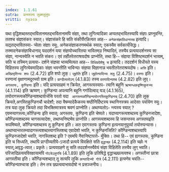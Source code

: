 ```yaml
---
index:  1.1.61
sutra:  प्रत्ययस्य लुक्श्लुलुपः
vritti:  nyasa
---
```


यथा वृद्धिशब्दस्तद्भावितानमतद्भावितानामपि संज्ञा, तथा लुगित्यादिका
अप्यतद्भावितस्यापि संज्ञाः प्राप्नुवन्ति, ततश्च संज्ञासंकरः स्यात्। संज्ञासंकरे हि सति संकीर्येरन्नित्यत आह-- `अनेकसंज्ञाविधानाच्च` इत्यादि। यद्यतद्भावितस्या-
प्येताः संज्ञाः स्युः, अनेकसंज्ञाकरणमर्थकं स्यात्; एकस्यैव सर्वकार्यसिद्धः।
तस्मादनेकसंज्ञाविधानाद् यददर्शनं यया संज्ञयोच्चारितया भावितम्उ निष्पादितं, तस्यैव प्रत्ययादर्शनस्य सा संज्ञा, नान्यस्येति न भवति संकरः। एवं तर्हीतरेतराश्रयदोषः प्राप्नोति, तथा हि-- संज्ञया विशिष्टमदर्शनं भाव्यम्, सति च तस्मिन् प्रत्यया-
दर्शने संज्ञया भाव्यमित्यत आह-- `विधिप्रदेशेषु च` इत्यादि। तददर्शनं विधीयते यस्य विहितस्य लुगित्येवमादिकाः संज्ञा भवन्तीति भाविन्याः संज्ञया विज्ञानान्न भवतीतरेतराश्रयदोषः।
`अत्ति` इति। `अदिप्रभृतिभ्यः शपः` (2.4.72) इति शपो लुक्। `जुहोति` इति।
`जुहोत्यादिभ्यः श्लुः` (2.4.75)। `वरणाः` इति। वरणानां वृक्षाणामदूरभवो ग्राम इति। `प्राग्दीव्यतोऽण्` (4.1.83) तस्य `वरणादिभ्यश्च` (4.2.82) इति लुप्।
`अगस्तयः, कुण्डिनाः` इति। यदि प्रत्ययग्रहमं न क्रियेत, आगस्त्यस्याप-
त्यानि बहूनि `ऋष्यन्धकवृष्णिकुरुभ्यः` (4.1.114) इति ऋष्यण्। कुण्डिन्या अपत्यानि बहूनि गर्गादित्वाद् यञ् (4.1.165), तयोरागस्त्यकौण्डिन्यशब्दयोर्जसि परतो यदा `
आगस्त्यकौण्डिन्ययोरगस्तिकुण्डिनच्` (2.4.70) इति लुक् क्रियते,अगस्तिकुण्डिनचौ
चादेशौ; तदा वैषम्यादेकैकस्य षष्ठीनिर्दिष्टस्य स्थानिनस्त्रय आदेसाः पर्यायेण
स्युः। तत्र यदा लुक् क्रियते तदा विभक्तिमात्रस्य श्रवणं प्राप्नोति। अथाप्यलोऽ-
न्त्यस्य स्यात् ?एवमप्यागस्त्यः,कौण़्डिन्यः इति स्यात्; अगस्तयः, कुण्डिना इति चेष्यते। यदाप्यागस्त्यशब्दस्य कुण्डिनजादेशः, कौण्डिन्यशब्दस्य चागसत्यादेशः, तथाप्यनिष्टमेव प्राप्नोति। आगस्त्यशब्दस्य हि जसन्तस्य अगस्तयइति रूपमिष्यते, कौण्डिन्यशब्दस्य तु कुण्डिना इति। अत एवागस्तयः कुण्डिना इत्यनयानुपूर्व्या तयोरुपन्यासः।
अथाप्यान्तरतम्यादागस्त्यशब्दस्यागस्तिशब्द एवादेशो भवति, न कुण्डिनजिति?
कौण्डिन्यशब्दस्यापि कुण्डिनजादेशो भवति, नागस्तिशब्द इति ? एवमपि नैवानिष्टापत्ते-
र्मुक्तिः। तथा हि-- एवं ह्यगस्तयः, कुण्डिना इति च सिध्यति, तथापि प्राग्दीव्यतीये-ऽजादौ प्रत्यये विवक्षिते सति `वृद्धाच्छः` (4.2.114) इति च्छोः न स्यात्,अवृद्ध-त्वात्। प्रकृतेः। प्रत्ययग्रहणे तु सति तददर्शनस्यैवेयं संज्ञा विहितेति तस्यैव लुग् भवति। परिजादिप्रत्ययविवक्षायामपि `गोऽत्रेऽलुगचि` (4.1.89) इति लुकि
प्रतिषिद्धे वृद्धाच्छप्रत्ययश्च। अगस्तीनां छात्रा आगस्तीया इति। कौण्डिन्यशब्दात् तु सत्यपि लुकि `कण्वादिभ्यो गोत्रे` (4.2.111) इत्यणेव भवति-- कौण्डिन्याश्चात्रा इति। तेन तत्र छप्रत्ययाभावदोषो न प्रसञ्जनीयः।

